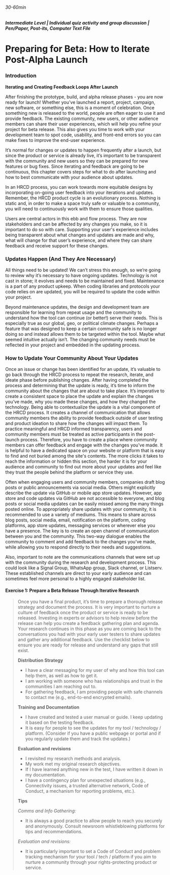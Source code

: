 ###### 30-60min

##### Intermediate Level | Individual quiz activity and group discussion | Pen/Paper, Post-its, Computer Text File

# Preparing for Beta: How to Iterate Post-Alpha Launch

### Introduction

**Iterating and Creating Feedback Loops After Launch**

After finishing the prototype, build, and alpha release phases - you are now ready for launch! Whether you’ve launched a report, project, campaign, new software, or something else, this is a moment of celebration. Once something new is released to the world, people are often eager to use it and provide feedback. The existing community, new users, or other audience members can share their user experiences, which will help you refine your project for beta release. This also gives you time to work with your development team to spot code, usability, and front-end errors so you can make fixes to improve the end-user experience.

It’s normal for changes or updates to happen frequently after a launch, but since the product or service is already live, it’s important to be transparent with the community and new users so they can be prepared for new features or bug fixes. Since iterating and feedback are going to be continuous, this chapter covers steps for what to do after launching and how to best communicate with your audience about updates.

In an HRCD process, you can work towards more equitable designs by incorporating on-going user feedback into your iterations and updates. Remember, the HRCD product cycle is an evolutionary process. Nothing is static and, in order to make a space truly safe or valuable to a community, you will need to continuously work with them to ensure those qualities.

Users are central actors in this ebb and flow process. They are now stakeholders and can be affected by any changes you make, so it is important to do so with care. Supporting your user's experience includes being transparent about what changes and updates are made and why, what will change for that user’s experience, and where they can share feedback and receive support for these changes.

### Updates Happen (And They Are Necessary)

All things need to be updated! We can’t stress this enough, so we’re going to review why it’s necessary to have ongoing updates. Technology is not cast in stone; it evolves and needs to be maintained and fixed. Maintenance is a part of any product upkeep. When coding libraries and protocols your code relies on are updated, you will be required to update the code within your project.

Beyond maintenance updates, the design and development team are responsible for learning from repeat usage and the community to understand how the tool can continue (or better!) serve their needs. This is especially true as our global, geo, or political climate changes. Perhaps a feature that was designed to keep a certain community safe is no longer doing so and instead allows them to be targeted within the tool. Maybe what seemed intuitive actually isn’t. The changing community needs must be reflected in your project and embedded in the updating process.

### How to Update Your Community About Your Updates

Once an issue or change has been identified for an update, it’s valuable to go back through the HRCD process to repeat the research, iterate, and ideate phase before publishing changes. After having completed the process and determining that the update is ready, it’s time to inform the community about the changes that are about to take place. It’s imperative to create a consistent space to place the update and explain the changes you’ve made, why you made these changes, and how they changed the technology. Being able to contextualize the update is a vital component of the HRCD process. It creates a channel of communication that allows community members the ability to provide feedback outside of user testing and product ideation to share how the changes will impact them. To practice meaningful and HRCD informed transparency, users and community members must be treated as active participants in the post-launch process. Therefore, you have to create a place where community members can offer feedback and engage with the changes you’ve made. It is helpful to have a dedicated space on your website or platform that is easy to find and not buried among the site's contents. The more clicks it takes to reach the information or hidden this section, the harder it is for your audience and community to find out more about your updates and feel like they trust the people behind the platform or service they use.

Often when engaging users and community members, companies draft blog posts or public announcements via social media. Others might explicitly describe the update via GitHub or mobile app store updates. However, app store and code updates via GitHub are not accessible to everyone, and blog posts or social media updates can be easily missed among the many things posted online. To appropriately share updates with your community, it is recommended to use a variety of mediums. This means to share across blog posts, social media, email, notification on the platform, coding platforms, app store updates, messaging services or wherever else you have a presence. The key is to create an open channel of communication between you and the community. This two-way dialogue enables the community to comment and add feedback to the changes you’ve made, while allowing you to respond directly to their needs and suggestions.

Also, important to note are the communications channels that were set up with the community during the research and development process. This could look like a Signal Group, WhatsApp group, Slack channel, or Listserv. These established channels are direct to your early audience and can sometimes feel more personal to a highly engaged stakeholder list.

#### Exercise 1: Prepare a Beta Release Through Iterative Research

> Once you have a final product, it’s time to prepare a thorough release strategy and document the process. It is very important to nurture
> a culture of feedback once the product or service is ready to be released. Investing in experts or advisors to help review before the release
> can help you create a feedback gathering plan and agenda.
> Your research continues in this phase as you are coming back to the conversations you had with your early user testers to share updates
> and gather any additional feedback. Use the checklist below to ensure you are ready for release and understand any gaps that still
> exist.
>
> **Distribution Strategy**
>
> - I have a clear messaging for my user of why and how this tool can help them, as well as how to get it.
> - I am working with someone who has relationships and trust in the communities I am reaching out to.
> - For gathering feedback, I am providing people with safe channels to contact me (e.g., end-to-end encrypted emails).
>
> **Training and Documentation**
>
> - I have created and tested a user manual or guide. I keep updating it based on the testing feedback.
> - It is easy for people to see the updates for my tool / technology / platform. (Consider if you have a public webpage or portal and if you regularly update them and track the updates.)
>
> **Evaluation and revisions**
>
> - I revisited my research methods and analysis.
> - My work met my original research objectives.
> - If I have learned anything new in the test, I have written it down in my documentation.
> - I have a contingency plan for unexpected situations (e.g., Connectivity issues, a trusted alternative network, Code of Conduct, a mechanism for reporting problems, etc.).
>
> **Tips**
>
> _Comms and Info Gathering:_
>
> - It is always a good practice to allow people to reach you securely and anonymously. Consult newsroom whistleblowing platforms for tips
>   and recommendations.
>
> _Evaluation and revisions:_
>
> - It is particularly important to set a Code of Conduct and problem tracking mechanism for your tool / tech / platform if you aim to nurture a community through your rights-protecting product or service.
